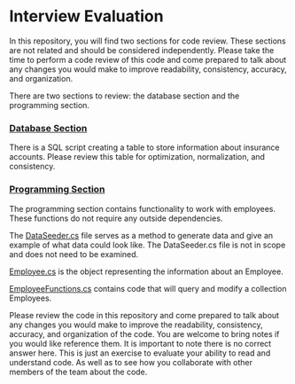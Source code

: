 # Interview Evaluation

In this repository, you will find two sections for code review. These sections are not related and should be considered independently. Please take the time to perform a code review of this code and come prepared to talk about any changes you would make to improve readability, consistency, accuracy, and organization.

There are two sections to review: the database section and the programming section.
### [Database Section](https://github.com/streck-it/InterviewEvaluation/tree/main/DatabaseSection)
There is a SQL script creating a table to store information about insurance accounts.  Please review this table for optimization, normalization, and consistency.
    
### [Programming Section](https://github.com/streck-it/InterviewEvaluation/tree/main/ProgrammingSection)
The programming section contains functionality to work with employees. These functions do not require any outside dependencies.  

The [DataSeeder.cs](https://github.com/streck-it/InterviewEvaluation/blob/main/ProgrammingSection/DataSeeder.cs) file serves as a method to generate data and give an example of what data could look like.  The DataSeeder.cs file is not in scope and does not need to be examined.

[Employee.cs](https://github.com/streck-it/InterviewEvaluation/blob/main/ProgrammingSection/Employee.cs) is the object representing the information about an Employee.

[EmployeeFunctions.cs](https://github.com/streck-it/InterviewEvaluation/blob/main/ProgrammingSection/EmployeeFunctions.cs) contains code that will query and modify a collection Employees.

Please review the code in this repository and come prepared to talk about any changes you would make to improve the readability, consistency, accuracy, and organization of the code. You are welcome to bring notes if you would like reference them. It is important to note there is no correct answer here. This is just an exercise to evaluate your ability to read and understand code.  As well as to see how you collaborate with other members of the team about the code.
